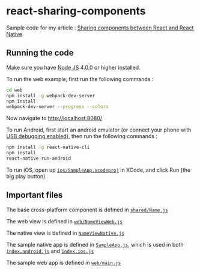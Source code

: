 # react-sharing-components

Sample code for my article : [Sharing components between React and React Native](https://medium.com/@aakashns/sharing-components-between-react-and-react-native-f6ce3713658a)

Running the code
----------------

Make sure you have [Node JS](https://nodejs.org/en/) 4.0.0 or higher installed.

To run the web example, first run the following commands :
```bash
cd web
npm install -g webpack-dev-server
npm install
webpack-dev-server --progress --colors
```

Now navigate to [http://localhost:8080/](http://localhost:8080/)

To run Android, first start an android emulator (or connect your phone with [USB debugging enabled](http://developer.android.com/tools/device.html)), then run the following commands :
```bash
npm install -g react-native-cli
npm install
react-native run-android
```

To run iOS, open up [`ios/SampleApp.xcodeproj`](ios/SampleApp.xcodeproj) in XCode, and click Run (the big play button).


Important files
---------------

The base cross-platform component is defined in [`shared/Name.js`](shared/Name.js)

The web view is defined in [`web/NameViewWeb.js`](web/NameViewWeb.js)

The native view is defined in [`NameViewNative.js`](NameViewNative.js)

The sample native app is defined in [`SampleApp.js`](SampleApp.js), which is used in both [`index.android.js`](index.android.js) and [`index.ios.js`](index.ios.js)

The sample web app is defined in [`web/main.js`](web/main.js)
